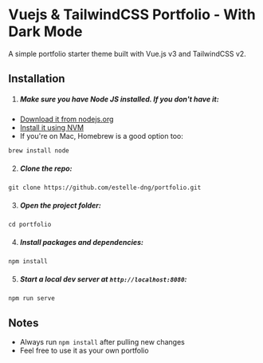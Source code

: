 # Vuejs & TailwindCSS Portfolio - With Dark Mode

A simple portfolio starter theme built with Vue.js v3 and TailwindCSS v2.

## Installation

1. ##### Make sure you have Node JS installed. If you don't have it:

-   [Download it from nodejs.org](https://nodejs.org)
-   [Install it using NVM ](https://github.com/nvm-sh/nvm)
-   If you're on Mac, Homebrew is a good option too:

```
brew install node
```

2. ##### Clone the repo:

```
git clone https://github.com/estelle-dng/portfolio.git
```

3. ##### Open the project folder:

```
cd portfolio
```

4. ##### Install packages and dependencies:

```
npm install
```

5. ##### Start a local dev server at `http://localhost:8080`:

```
npm run serve
```

## Notes

-   Always run `npm install` after pulling new changes
-   Feel free to use it as your own portfolio
